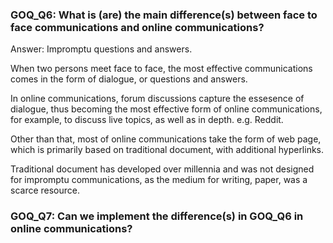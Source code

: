 ### GOQ_Q6: What is (are) the main difference(s) between face to face communications and online communications?

Answer: Impromptu questions and answers.

When two persons meet face to face, the most effective communications comes in the form of dialogue, or questions and answers. 

In online communications, forum discussions capture the essesence of dialogue, thus becoming the most effective form of online communications, for example, to discuss live topics, as well as in depth. e.g. Reddit.

Other than that, most of online communications take the form of web page, which is primarily based on traditional document, with additional hyperlinks.

Traditional document has developed over millennia and was not designed for impromptu communications, as the medium for writing, paper, was a scarce resource.





### GOQ_Q7: Can we implement the difference(s) in GOQ_Q6 in online communications?
